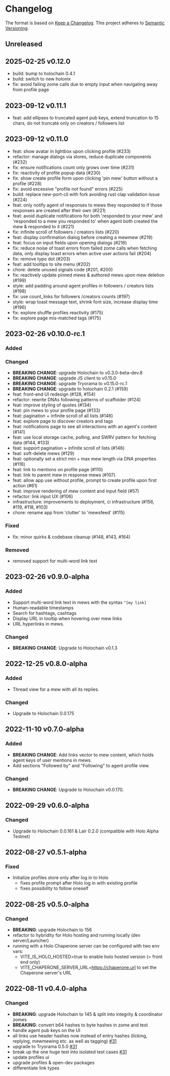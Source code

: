 # Changelog

The format is based on [Keep a Changelog](https://keepachangelog.com/en/1.0.0/). This project adheres to [Semantic Versioning](https://semver.org/spec/v2.0.0.html).

## Unreleased

## 2025-02-25 v0.12.0
- build: bump to holochain 0.4.1
- build: switch to new holonix
- fix: avoid failing zome calls due to empty input when navigating away from profile page

## 2023-09-12 v0.11.1
- feat: add ellipses to truncated agent pub keys, extend truncation to 15 chars, do not truncate only on creators / followers list

## 2023-09-12 v0.11.0
- feat: show avatar in lightbox upon clicking profile (#233)
- refactor: manage dialogs via stores, reduce duplicate components (#232)
- fix: ensure notifications count only grows over time (#231)
- fix: reactivity of profile popup data (#230)
- fix: show create profile form upon clicking 'pin mew' button without a profile (#228)
- fix: avoid excessive "profile not found" errors (#225)
- build: replace new-port-cli with fork avoiding rust clap validation issue (#224)
- feat: only notify agent of responses to mews they responded to if those responses are created after their own (#221)
- feat: avoid duplicate notifications for both 'responded to your mew' and 'responded to a mew you responded to' when agent both created the mew & responded to it (#221)
- fix: infinite scroll of followers / creators lists (#220)
- feat: display confirmation dialog before creating a mewmew (#219)
- feat: focus on input fields upon opening dialogs (#216)
- fix: reduce noise of toast errors from failed zome calls when fetching data, only display toast errors when active user actions fail (#204)
- fix: remove typo dot (#203)
- feat: add tooltips to site menu (#202)
- chore: delete unused signals code (#201, #200)
- fix: reactively update pinned mews & authored mews upon mew deletion (#199)
- style: add padding around agent profiles in followers / creators lists (#198)
- fix: use count_links for followers /creators counts (#197)
- style: wrap toast message text, shrink font size, increase display time (#196)
- fix: explore shuffle profiles reactivity (#175)
- fix: explore page mis-matched tags (#175)

## 2023-02-26 v0.10.0-rc.1

### Added
### Changed
- **BREAKING CHANGE**: upgrade Holochain to v0.3.0-beta-dev.8
- **BREAKING CHANGE**: upgrade JS client to v0.15.0
- **BREAKING CHANGE**: upgrade Tryorama to v0.15.0-rc.1
- **BREAKING CHANGE**: upgrade to holochain 0.2.1 (#159)
- feat: front-end UI redesign (#128, #154)
- refactor: rewrite DNAs following patterns of scaffolder (#124)
- feat: improve styling of quotes (#134)
- feat: pin mews to your profile page (#133)
- feat: pagination + infinite scroll of all lists (#146)
- feat: explore page to discover creators and tags
- feat: notifications page to see all interactions with an agent's content (#141)
- feat: use local storage cache, polling, and SWRV pattern for fetching data (#144, #133)
- feat: support pagination + infinite scroll of lists (#146)
- feat: soft-delete mews (#129)
- feat: optionally set a strict min + max mew length via DNA properties (#116)
- feat: link to mentions on profile page (#110)
- feat: link to parent mew in response mews (#107)
- feat: allow app use without profile, prompt to create profile upon first action (#61)
- feat: improve rendering of mew content and input field (#57)
- refactor: link input UX (#106)
- infrastructure: improvements to deployment, ci infrastructure (#156, #119, #118, #103)
- chore: rename app from 'clutter' to 'mewsfeed' (#115)
### Fixed
- fix: minor quirks & codebase cleanup (#148, #143, #164)
### Removed
- removed support for multi-word link text

## 2023-02-26 v0.9.0-alpha
### Added
- Support multi-word link text in mews with the syntax `^[my link]`
- Human-readable timestamps
- Search for hashtags, cashtags
- Display URL in tooltip when hovering over mew links
- URL hyperlinks in mews.
### Changed
- **BREAKING CHANGE**: Upgrade to Holochain v0.1.3

## 2022-12-25 v0.8.0-alpha
### Added
- Thread view for a mew with all its replies.
### Changed
- Upgrade to Holochain 0.0.175

## 2022-11-10 v0.7.0-alpha

### Added
- **BREAKING CHANGE**: Add links vector to mew content, which holds agent keys of user mentions in mews.
- Add sections "Followed by" and "Following" to agent profile view.

### Changed
- **BREAKING CHANGE**: Upgrade to Holochain v0.0.170.

## 2022-09-29 v0.6.0-alpha

### Changed
- Upgrade to Holochain 0.0.161 & Lair 0.2.0 (compatible with Holo Alpha Testnet)

## 2022-08-27 v0.5.1-alpha

### Fixed
- Initialize profiles store only after log in to Holo
  - fixes profile prompt after Holo log in with existing profile
  - fixes possibility to follow oneself

## 2022-08-25 v0.5.0-alpha

### Changed

- **BREAKING**: upgrade Holochain to 156
- refactor to hybridity for Holo hosting and running locally (dev server/Launcher)
- running with a Holo Chaperone server can be configured with two env vars:
  - VITE_IS_HOLO_HOSTED=true to enable holo hosted version (= front end only)
  - VITE_CHAPERONE_SERVER_URL=https://chaperone.url to set the Chaperone server's URL

## 2022-08-11 v0.4.0-alpha

### Changed

- **BREAKING**: upgrade Holochain to 145 & split into integrity & coordinator zomes
- **BREAKING**: convert b64 hashes to byte hashes in zome and test
- handle agent pub keys on the UI
- all links use header hashes now instead of entry hashes (licking, replying, mewmewing etc. as well as tagging) [\#31](https://github.com/geekgene/mewsfeed/pull/31)
- upgrade to Tryorama 0.5.0 [\#31](https://github.com/geekgene/mewsfeed/pull/31)
- break up the one huge test into isolated test cases [\#31](https://github.com/geekgene/mewsfeed/pull/31)
- update profiles ui
- upgrade profiles & open-dev packages
- differentiate link types
